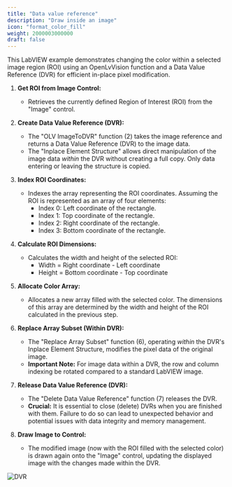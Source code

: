 ```yaml
---
title: "Data value reference"
description: "Draw inside an image"
icon: "format_color_fill"
weight: 2000003000000
draft: false
---
```

This LabVIEW example demonstrates changing the color within a selected image region (ROI) using an OpenLvVision function and a Data Value Reference (DVR) for efficient in-place pixel modification.

1.  **Get ROI from Image Control:**

    * Retrieves the currently defined Region of Interest (ROI) from the "Image" control.

2.  **Create Data Value Reference (DVR):**

    * The "OLV ImageToDVR" function (2) takes the image reference and returns a Data Value Reference (DVR) to the image data.
    * The "Inplace Element Structure" allows direct manipulation of the image data *within* the DVR without creating a full copy. Only data entering or leaving the structure is copied.

3.  **Index ROI Coordinates:**

    * Indexes the array representing the ROI coordinates. Assuming the ROI is represented as an array of four elements:
        * Index 0: Left coordinate of the rectangle.
        * Index 1: Top coordinate of the rectangle.
        * Index 2: Right coordinate of the rectangle.
        * Index 3: Bottom coordinate of the rectangle.

4.  **Calculate ROI Dimensions:**

    * Calculates the width and height of the selected ROI:
        * Width = Right coordinate - Left coordinate
        * Height = Bottom coordinate - Top coordinate

5.  **Allocate Color Array:**

    * Allocates a new array filled with the selected color. The dimensions of this array are determined by the width and height of the ROI calculated in the previous step. 

6.  **Replace Array Subset (Within DVR):**

    * The "Replace Array Subset" function (6), operating *within* the DVR's Inplace Element Structure, modifies the pixel data of the original image.
    * **Important Note:** For image data within a DVR, the row and column indexing be rotated compared to a standard LabVIEW image.

7.  **Release Data Value Reference (DVR):**

    * The "Delete Data Value Reference" function (7) releases the DVR.
    * **Crucial:** It is essential to close (delete) DVRs when you are finished with them. Failure to do so can lead to unexpected behavior and potential issues with data integrity and memory management.

8.  **Draw Image to Control:**

    * The modified image (now with the ROI filled with the selected color) is drawn again onto the "Image" control, updating the displayed image with the changes made within the DVR.

![DVR](images/Example_DVR.png)